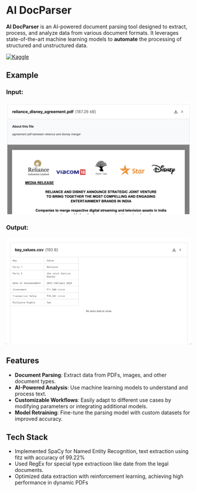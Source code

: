 # AI DocParser

**AI DocParser** is an AI-powered document parsing tool designed to extract, process, and analyze data from various document formats. It leverages state-of-the-art machine learning models to **automate** the processing of structured and unstructured data.

[![Kaggle](https://img.shields.io/badge/Kaggle-Visit%20Project-blue?logo=kaggle)](https://www.kaggle.com/code/sitama/ai-docparser)

## Example

### Input:
![input image](imgs/input_sample.png)

### Output:
![input image](imgs/output_sample.png)


## Features

- **Document Parsing**: Extract data from PDFs, images, and other document types.
- **AI-Powered Analysis**: Use machine learning models to understand and process text.
- **Customizable Workflows**: Easily adapt to different use cases by modifying parameters or integrating additional models.
- **Model Retraining**: Fine-tune the parsing model with custom datasets for improved accuracy.

## Tech Stack

- Implemented SpaCy for Named Entity Recognition, text extraction using fitz with accuracy of 99.22%
- Used RegEx for special type extractioon like date from the legal documents.
- Optimized data extraction with reinforcement learning, achieving high performance in dynamic PDFs
